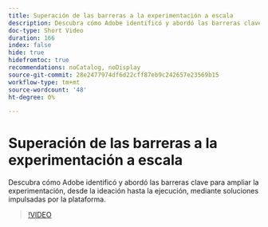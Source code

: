 ```yaml
---
title: Superación de las barreras a la experimentación a escala
description: Descubra cómo Adobe identificó y abordó las barreras clave para ampliar la experimentación, desde la ideación hasta la ejecución, mediante soluciones impulsadas por la plataforma.
doc-type: Short Video
duration: 166
index: false
hide: true
hidefromtoc: true
recommendations: noCatalog, noDisplay
source-git-commit: 28e2477974df6d22cff87eb9c242657e23569b15
workflow-type: tm+mt
source-wordcount: '48'
ht-degree: 0%

---
```



# Superación de las barreras a la experimentación a escala

Descubra cómo Adobe identificó y abordó las barreras clave para ampliar la experimentación, desde la ideación hasta la ejecución, mediante soluciones impulsadas por la plataforma.

<!-- 62_S531_3442531_165_overcoming-barriers-to-experimentation-at-scale -->
>[!VIDEO](https://video.tv.adobe.com/v/3460376/?learn=on&enablevpops=true&captions=spa)
